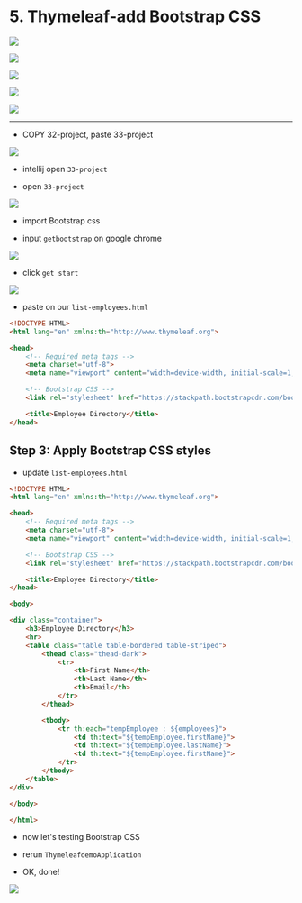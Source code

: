 # 5. Thymeleaf-add Bootstrap CSS

![](img/2020-04-27-16-32-36.png)

![](img/2020-04-27-16-33-45.png)

![](img/2020-04-27-16-34-16.png)

![](img/2020-04-27-16-34-31.png)

![](img/2020-04-27-16-34-52.png)

---

- COPY 32-project, paste 33-project

![](img/2020-04-27-16-36-43.png)

- intellij open `33-project`

- open `33-project`

![](img/2020-04-27-16-38-27.png)

- import Bootstrap css

- input `getbootstrap` on google chrome

![](img/2020-04-27-16-39-55.png)

- click `get start`

![](img/2020-04-27-16-41-00.png)

- paste on our `list-employees.html`

```html
<!DOCTYPE HTML>
<html lang="en" xmlns:th="http://www.thymeleaf.org">

<head>
    <!-- Required meta tags -->
    <meta charset="utf-8">
    <meta name="viewport" content="width=device-width, initial-scale=1, shrink-to-fit=no">

    <!-- Bootstrap CSS -->
    <link rel="stylesheet" href="https://stackpath.bootstrapcdn.com/bootstrap/4.4.1/css/bootstrap.min.css" integrity="sha384-Vkoo8x4CGsO3+Hhxv8T/Q5PaXtkKtu6ug5TOeNV6gBiFeWPGFN9MuhOf23Q9Ifjh" crossorigin="anonymous">

    <title>Employee Directory</title>
</head>
```

## Step 3: Apply Bootstrap CSS styles

- update `list-employees.html`

```html
<!DOCTYPE HTML>
<html lang="en" xmlns:th="http://www.thymeleaf.org">

<head>
    <!-- Required meta tags -->
    <meta charset="utf-8">
    <meta name="viewport" content="width=device-width, initial-scale=1, shrink-to-fit=no">

    <!-- Bootstrap CSS -->
    <link rel="stylesheet" href="https://stackpath.bootstrapcdn.com/bootstrap/4.4.1/css/bootstrap.min.css" integrity="sha384-Vkoo8x4CGsO3+Hhxv8T/Q5PaXtkKtu6ug5TOeNV6gBiFeWPGFN9MuhOf23Q9Ifjh" crossorigin="anonymous">

    <title>Employee Directory</title>
</head>

<body>

<div class="container">
    <h3>Employee Directory</h3>
    <hr>
    <table class="table table-bordered table-striped">
        <thead class="thead-dark">
            <tr>
                <th>First Name</th>
                <th>Last Name</th>
                <th>Email</th>
            </tr>
        </thead>

        <tbody>
            <tr th:each="tempEmployee : ${employees}">
                <td th:text="${tempEmployee.firstName}">
                <td th:text="${tempEmployee.lastName}">
                <td th:text="${tempEmployee.firstName}">
            </tr>
        </tbody>
    </table>
</div>

</body>

</html>
```

- now let's testing Bootstrap CSS

- rerun `ThymeleafdemoApplication`

- OK, done!

![](img/2020-04-27-16-46-22.png)











